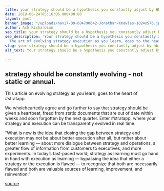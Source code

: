 ```yaml
---
title: your strategy should be a hypothesis you constantly adjust by HBR.org
date: 2019-06-24T05:16:06.000+00:00
layout: post
banner_image: "/uploads/nov17-09-684790642-Jonathan-Knowles-1024x576.jpg"
author: Ash Richardson
seo_title: your strategy should be a hypothesis you constantly adjust by HBR.org
seo_description: 'Your strategy should be a hypothesis you constantly adjust by HBR.org.
  The art of evolving strategy execution as you learn, goes to the heart of #stratapp.'
slug: your strategy should be a hypothesis you constantly adjust by hbr org
alt_text: Your strategy should be a hypothesis you constantly adjust by HBR.org

---
```

## strategy should be constantly evolving - not static or annual.

This article on evolving strategy as you learn, goes to the heart of #stratapp.

We wholeheartedly agree and go further to say that strategy should be given a heartbeat, freed from static documents that are out of date within weeks and soon forgotten by the next quarter.  Enter #stratapp, where your strategy and execution can be transparently evolved in real time.

“What is new is the idea that closing the gap between strategy and execution may not be about better execution after all, but rather about better learning — about more dialogue between strategy and operations, a greater flow of information from customers to executives, and more experiments. In today’s fast-paced world, strategy as learning must go hand in hand with execution as learning — bypassing the idea that either a strategy or the execution is flawed — to recognize that both are necessarily flawed and both are valuable sources of learning, improvement, and reinvention.”

[source](https://hbr.org/2017/11/your-strategy-should-be-a-hypothesis-you-constantly-adjust "HBR org - your strategy should be a hypothesis")